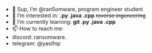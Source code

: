 - 👋 Sup, I’m @ran5omware, program engineer student
- 👀 I’m interested in: **.py .java .cpp** ~~reverse ingeneering~~
- 🌱 I’m currently learning: **git .py .java .cpp**
- 📫 How to reach me:
-  discord: ransomware.
-  telegram: @yasifnp
  
<!---
ran5omware/ran5omware is a ✨ special ✨ repository because its `README.md` (this file) appears on your GitHub profile.
You can click the Preview link to take a look at your changes.
--->
